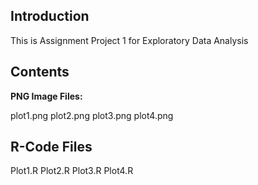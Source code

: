 ## Introduction

This is Assignment Project 1 for Exploratory Data Analysis

## Contents
      
<b>PNG Image Files:</b>

plot1.png
plot2.png
plot3.png
plot4.png

R-Code Files
--------------
Plot1.R
Plot2.R
Plot3.R
Plot4.R